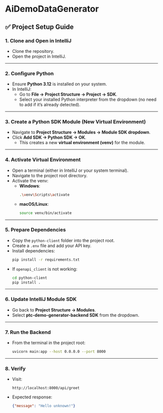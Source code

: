 # AiDemoDataGenerator

## ✅ **Project Setup Guide**

### 1. **Clone and Open in IntelliJ**
- Clone the repository.
- Open the project in IntelliJ.

---

### 2. **Configure Python**
- Ensure **Python 3.12** is installed on your system.
- In IntelliJ:
  - Go to **File → Project Structure → Project → SDK**.
  - Select your installed Python interpreter from the dropdown (no need to add if it’s already detected).

---

### 3. **Create a Python SDK Module (New Virtual Environment)**
- Navigate to **Project Structure → Modules → Module SDK dropdown**.
- Click **Add SDK → Python SDK → OK**.
  - This creates a new **virtual environment (venv)** for the module.

---

### 4. **Activate Virtual Environment**
- Open a terminal (either in IntelliJ or your system terminal).
- Navigate to the project root directory.
- Activate the venv:
  - **Windows**:
    ```bash
    .\venv\Scripts\activate
    ```
  - **macOS/Linux**:
    ```bash
    source venv/bin/activate
    ```

---

### 5. **Prepare Dependencies**
- Copy the `python-client` folder into the project root.
- Create a `.env` file and add your API key.
- Install dependencies:
  ```bash
  pip install -r requirements.txt
  ```
- If `openapi_client` is not working:
  ```bash
  cd python-client
  pip install .
  ```

---

### 6. **Update IntelliJ Module SDK**
- Go back to **Project Structure → Modules**.
- Select **ptc-demo-generator-backend SDK** from the dropdown.

---

### 7. **Run the Backend**
- From the terminal in the project root:
  ```bash
  uvicorn main:app --host 0.0.0.0 --port 8000
  ```

---

### 8. **Verify**
- Visit:
  ```
  http://localhost:8000/api/greet
  ```
- Expected response:
  ```json
  {"message": "Hello unknown!"}
  ```
